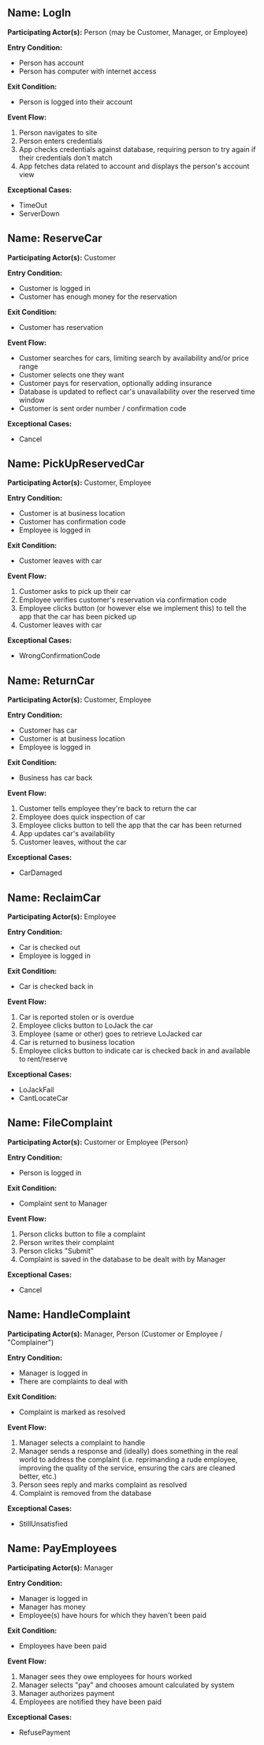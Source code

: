 ## **Name:** LogIn
**Participating Actor(s):** Person (may be Customer, Manager, or Employee)

**Entry Condition:**
- Person has account
- Person has computer with internet access

**Exit Condition:**
- Person is logged into their account

**Event Flow:**
1. Person navigates to site
2. Person enters credentials
3. App checks credentials against database, requiring person to try again if their credentials don't match
4. App fetches data related to account and displays the person's account view

**Exceptional Cases:**
- TimeOut
- ServerDown

## **Name:** ReserveCar
**Participating Actor(s):** Customer

**Entry Condition:** 
- Customer is logged in
- Customer has enough money for the reservation

**Exit Condition:**
- Customer has reservation

**Event Flow:**
- Customer searches for cars, limiting search by availability and/or price range
- Customer selects one they want
- Customer pays for reservation, optionally adding insurance
- Database is updated to reflect car's unavailability over the reserved time window
- Customer is sent order number / confirmation code

**Exceptional Cases:**
- Cancel

## **Name:** PickUpReservedCar
**Participating Actor(s):** Customer, Employee

**Entry Condition:**
- Customer is at business location
- Customer has confirmation code
- Employee is logged in

**Exit Condition:**
- Customer leaves with car

**Event Flow:**
1. Customer asks to pick up their car
2. Employee verifies customer's reservation via confirmation code
3. Employee clicks button (or however else we implement this) to tell the app that the car has been picked up
4. Customer leaves with car

**Exceptional Cases:**
- WrongConfirmationCode

## **Name:** ReturnCar
**Participating Actor(s):** Customer, Employee

**Entry Condition:**
- Customer has car
- Customer is at business location
- Employee is logged in

**Exit Condition:**
- Business has car back

**Event Flow:**
1. Customer tells employee they're back to return the car
2. Employee does quick inspection of car
3. Employee clicks button to tell the app that the car has been returned
4. App updates car's availability
5. Customer leaves, without the car

**Exceptional Cases:**
- CarDamaged

## **Name:** ReclaimCar
**Participating Actor(s):** Employee

**Entry Condition:**
- Car is checked out
- Employee is logged in

**Exit Condition:**
- Car is checked back in

**Event Flow:**
1. Car is reported stolen or is overdue
2. Employee clicks button to LoJack the car
3. Employee (same or other) goes to retrieve LoJacked car
4. Car is returned to business location
5. Employee clicks button to indicate car is checked back in and available to rent/reserve

**Exceptional Cases:**
- LoJackFail
- CantLocateCar

## **Name:** FileComplaint
**Participating Actor(s):** Customer or Employee (Person)

**Entry Condition:**
- Person is logged in

**Exit Condition:**
- Complaint sent to Manager

**Event Flow:**
1. Person clicks button to file a complaint
2. Person writes their complaint
3. Person clicks "Submit"
4. Complaint is saved in the database to be dealt with by Manager

**Exceptional Cases:**
- Cancel

## **Name:** HandleComplaint
**Participating Actor(s):** Manager, Person (Customer or Employee / "Complainer")

**Entry Condition:**
- Manager is logged in
- There are complaints to deal with

**Exit Condition:**
- Complaint is marked as resolved

**Event Flow:**
1. Manager selects a complaint to handle
2. Manager sends a response and (ideally) does something in the real world to address the complaint (i.e. reprimanding a rude employee, improving the quality of the service, ensuring the cars are cleaned better, etc.)
3. Person sees reply and marks complaint as resolved
4. Complaint is removed from the database

**Exceptional Cases:**
- StillUnsatisfied

## **Name:** PayEmployees
**Participating Actor(s):** Manager

**Entry Condition:**
- Manager is logged in
- Manager has money
- Employee(s) have hours for which they haven't been paid

**Exit Condition:**
- Employees have been paid

**Event Flow:**
1. Manager sees they owe employees for hours worked
2. Manager selects "pay" and chooses amount calculated by system
3. Manager authorizes payment
4. Employees are notified they have been paid

**Exceptional Cases:**
- RefusePayment

